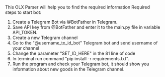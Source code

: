 This OLX Parser will help you to find the required information
Required steps to start bot:
1. Create a Telegram Bot via @BotFather in Telegram.
2. Save API key from @BotFather and enter it to the main.py file
in variable API_TOKEN.
3. Create a new Telegram channel
4. Go to the "@username_to_id_bot" Telegram bot and send username of your channel
5. Change the parameter "SET_ID_HERE" in the 81 line of code 
6. In terminal run command "pip install -r requirements.txt". 
7. Run the program and check your Telegram bot, it should show you information about new goods in the Telegram channel.